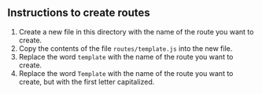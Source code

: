 ## Instructions to create routes

1. Create a new file in this directory with the name of the route you want to create.
2. Copy the contents of the file `routes/template.js` into the new file.
3. Replace the word `template` with the name of the route you want to create.
4. Replace the word `Template` with the name of the route you want to create, but with the first letter capitalized.

